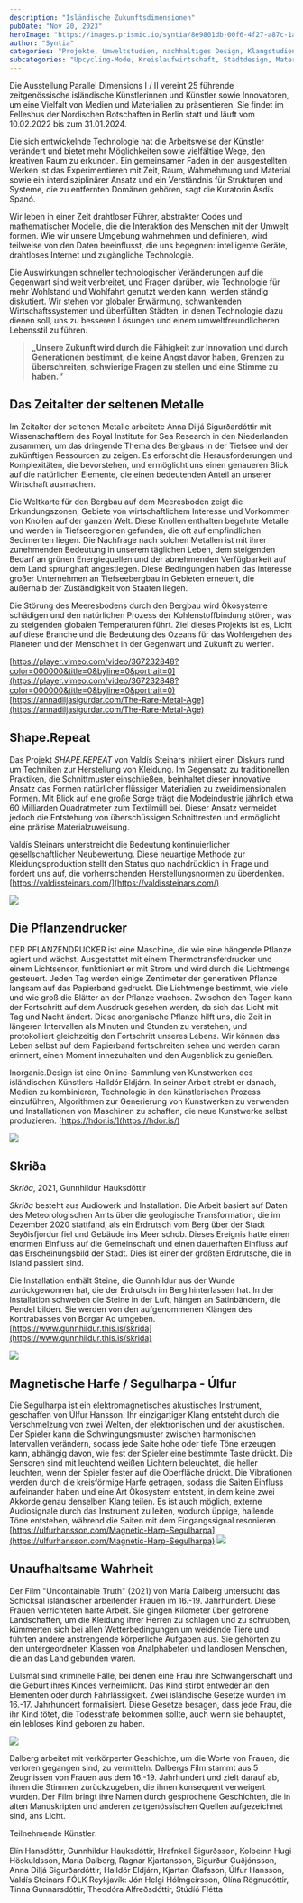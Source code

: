 ```yaml
---
description: "Isländische Zukunftsdimensionen"
pubDate: "Nov 20, 2023"
heroImage: "https://images.prismic.io/syntia/8e9801db-00f6-4f27-a87c-1aafca357b20_20231119_155548.jpg?auto=compress,format"
author: "Syntia"
categories: "Projekte, Umweltstudien, nachhaltiges Design, Klangstudien"
subcategories: "Upcycling-Mode, Kreislaufwirtschaft, Stadtdesign, Materialdesign"
---
```


Die Ausstellung Parallel Dimensions I / II vereint 25 führende zeitgenössische
isländische Künstlerinnen und Künstler sowie Innovatoren, um eine Vielfalt von
Medien und Materialien zu präsentieren. Sie findet im Felleshus der Nordischen
Botschaften in Berlin statt und läuft vom 10.02.2022 bis zum 31.01.2024.

Die sich entwickelnde Technologie hat die Arbeitsweise der Künstler verändert
und bietet mehr Möglichkeiten sowie vielfältige Wege, den kreativen Raum zu
erkunden. Ein gemeinsamer Faden in den ausgestellten Werken ist das
Experimentieren mit Zeit, Raum, Wahrnehmung und Material sowie ein
interdisziplinärer Ansatz und ein Verständnis für Strukturen und Systeme, die zu
entfernten Domänen gehören, sagt die Kuratorin Ásdís Spanó.

Wir leben in einer Zeit drahtloser Führer, abstrakter Codes und mathematischer
Modelle, die die Interaktion des Menschen mit der Umwelt formen. Wie wir unsere
Umgebung wahrnehmen und definieren, wird teilweise von den Daten beeinflusst,
die uns begegnen: intelligente Geräte, drahtloses Internet und zugängliche
Technologie.

Die Auswirkungen schneller technologischer Veränderungen auf die Gegenwart sind
weit verbreitet, und Fragen darüber, wie Technologie für mehr Wohlstand und
Wohlfahrt genutzt werden kann, werden ständig diskutiert. Wir stehen vor
globaler Erwärmung, schwankenden Wirtschaftssystemen und überfüllten Städten, in
denen Technologie dazu dienen soll, uns zu besseren Lösungen und einem
umweltfreundlicheren Lebensstil zu führen.

> **„Unsere Zukunft wird durch die Fähigkeit zur Innovation und durch
> Generationen bestimmt, die keine Angst davor haben, Grenzen zu überschreiten,
> schwierige Fragen zu stellen und eine Stimme zu haben.“**

## **Das Zeitalter der seltenen Metalle**

Im Zeitalter der seltenen Metalle arbeitete Anna Diljá Sigurðardóttir mit
Wissenschaftlern des Royal Institute for Sea Research in den Niederlanden
zusammen, um das dringende Thema des Bergbaus in der Tiefsee und der zukünftigen
Ressourcen zu zeigen. Es erforscht die Herausforderungen und Komplexitäten, die
bevorstehen, und ermöglicht uns einen genaueren Blick auf die natürlichen
Elemente, die einen bedeutenden Anteil an unserer Wirtschaft ausmachen.

Die Weltkarte für den Bergbau auf dem Meeresboden zeigt die Erkundungszonen,
Gebiete von wirtschaftlichem Interesse und Vorkommen von Knollen auf der ganzen
Welt. Diese Knollen enthalten begehrte Metalle und werden in Tiefseeregionen
gefunden, die oft auf empfindlichen Sedimenten liegen. Die Nachfrage nach
solchen Metallen ist mit ihrer zunehmenden Bedeutung in unserem täglichen Leben,
dem steigenden Bedarf an grünen Energiequellen und der abnehmenden Verfügbarkeit
auf dem Land sprunghaft angestiegen. Diese Bedingungen haben das Interesse
großer Unternehmen an Tiefseebergbau in Gebieten erneuert, die außerhalb der
Zuständigkeit von Staaten liegen.

Die Störung des Meeresbodens durch den Bergbau wird Ökosysteme schädigen und den
natürlichen Prozess der Kohlenstoffbindung stören, was zu steigenden globalen
Temperaturen führt. Ziel dieses Projekts ist es, Licht auf diese Branche und die
Bedeutung des Ozeans für das Wohlergehen des Planeten und der Menschheit in der
Gegenwart und Zukunft zu werfen.

[https://player.vimeo.com/video/367232848?color=000000&title=0&byline=0&portrait=0](https://player.vimeo.com/video/367232848?color=000000&title=0&byline=0&portrait=0)
[https://annadiljasigurdar.com/The-Rare-Metal-Age](https://annadiljasigurdar.com/The-Rare-Metal-Age)

## **Shape.Repeat**

Das Projekt _SHAPE.REPEAT_ von Valdís Steinars initiiert einen Diskurs rund um
Techniken zur Herstellung von Kleidung. Im Gegensatz zu traditionellen
Praktiken, die Schnittmuster einschließen, beinhaltet dieser innovative Ansatz
das Formen natürlicher flüssiger Materialien zu zweidimensionalen Formen. Mit
Blick auf eine große Sorge trägt die Modeindustrie jährlich etwa 60 Milliarden
Quadratmeter zum Textilmüll bei. Dieser Ansatz vermeidet jedoch die Entstehung
von überschüssigen Schnittresten und ermöglicht eine präzise Materialzuweisung.

Valdís Steinars unterstreicht die Bedeutung kontinuierlicher gesellschaftlicher
Neubewertung. Diese neuartige Methode zur Kleidungsproduktion stellt den Status
quo nachdrücklich in Frage und fordert uns auf, die vorherrschenden
Herstellungsnormen zu überdenken.
[https://valdissteinars.com/](https://valdissteinars.com/)

![](https://images.prismic.io/syntia/243375c4-70a9-4c38-8732-fc3b063bbdfc_IMG_20231119_153615.jpg?auto=compress,format)

## **Die Pflanzendrucker**

DER PFLANZENDRUCKER ist eine Maschine, die wie eine hängende Pflanze agiert und
wächst. Ausgestattet mit einem Thermotransferdrucker und einem Lichtsensor,
funktioniert er mit Strom und wird durch die Lichtmenge gesteuert. Jeden Tag
werden einige Zentimeter der generativen Pflanze langsam auf das Papierband
gedruckt. Die Lichtmenge bestimmt, wie viele und wie groß die Blätter an der
Pflanze wachsen. Zwischen den Tagen kann der Fortschritt auf dem Ausdruck
gesehen werden, da sich das Licht mit Tag und Nacht ändert. Diese anorganische
Pflanze hilft uns, die Zeit in längeren Intervallen als Minuten und Stunden zu
verstehen, und protokolliert gleichzeitig den Fortschritt unseres Lebens. Wir
können das Leben selbst auf dem Papierband fortschreiten sehen und werden daran
erinnert, einen Moment innezuhalten und den Augenblick zu genießen.

Inorganic.Design ist eine Online-Sammlung von Kunstwerken des isländischen
Künstlers Halldór Eldjárn. In seiner Arbeit strebt er danach, Medien zu
kombinieren, Technologie in den künstlerischen Prozess einzuführen, Algorithmen
zur Generierung von Kunstwerken zu verwenden und Installationen von Maschinen zu
schaffen, die neue Kunstwerke selbst produzieren.
[https://hdor.is/](https://hdor.is/)

![](https://images.prismic.io/syntia/8e9801db-00f6-4f27-a87c-1aafca357b20_20231119_155548.jpg?auto=compress,format)

## **Skriða**

_Skriða_, 2021, Gunnhildur Hauksdóttir

_Skriða_ besteht aus Audiowerk und Installation. Die Arbeit basiert auf Daten
des Meteorologischen Amts über die geologische Transformation, die im Dezember
2020 stattfand, als ein Erdrutsch vom Berg über der Stadt Seyðisfjordur fiel und
Gebäude ins Meer schob. Dieses Ereignis hatte einen enormen Einfluss auf die
Gemeinschaft und einen dauerhaften Einfluss auf das Erscheinungsbild der Stadt.
Dies ist einer der größten Erdrutsche, die in Island passiert sind.

Die Installation enthält Steine, die Gunnhildur aus der Wunde zurückgewonnen
hat, die der Erdrutsch im Berg hinterlassen hat. In der Installation schweben
die Steine in der Luft, hängen an Satinbändern, die Pendel bilden. Sie werden
von den aufgenommenen Klängen des Kontrabasses von Borgar Ao umgeben.
[https://www.gunnhildur.this.is/skrida](https://www.gunnhildur.this.is/skrida)

![](https://images.prismic.io/syntia/604eee60-c995-4b69-b35d-8afaf5f8cc72_IMG_20231119_184057.jpg?auto=compress,format)

## **Magnetische Harfe / Segulharpa - Úlfur**

Die Segulharpa ist ein elektromagnetisches akustisches Instrument, geschaffen
von Úlfur Hansson. Ihr einzigartiger Klang entsteht durch die Verschmelzung von
zwei Welten, der elektronischen und der akustischen. Der Spieler kann die
Schwingungsmuster zwischen harmonischen Intervallen verändern, sodass jede Saite
hohe oder tiefe Töne erzeugen kann, abhängig davon, wie fest der Spieler eine
bestimmte Taste drückt. Die Sensoren sind mit leuchtend weißen Lichtern
beleuchtet, die heller leuchten, wenn der Spieler fester auf die Oberfläche
drückt. Die Vibrationen werden durch die kreisförmige Harfe getragen, sodass die
Saiten Einfluss aufeinander haben und eine Art Ökosystem entsteht, in dem keine
zwei Akkorde genau denselben Klang teilen. Es ist auch möglich, externe
Audiosignale durch das Instrument zu leiten, wodurch üppige, hallende Töne
entstehen, während die Saiten mit dem Eingangssignal resonieren.
[https://ulfurhansson.com/Magnetic-Harp-Segulharpa](https://ulfurhansson.com/Magnetic-Harp-Segulharpa)
![](https://images.prismic.io/syntia/f66b70e0-b8d3-48dc-88fd-8306ff6cdc2f_IMG_20231119_153657.jpg?auto=compress,format)

## Unaufhaltsame Wahrheit

Der Film "Uncontainable Truth" (2021) von María Dalberg untersucht das Schicksal
isländischer arbeitender Frauen im 16.-19. Jahrhundert. Diese Frauen
verrichteten harte Arbeit. Sie gingen Kilometer über gefrorene Landschaften, um
die Kleidung ihrer Herren zu schlagen und zu schrubben, kümmerten sich bei allen
Wetterbedingungen um weidende Tiere und führten andere anstrengende körperliche
Aufgaben aus. Sie gehörten zu den untergeordneten Klassen von Analphabeten und
landlosen Menschen, die an das Land gebunden waren.

Dulsmál sind kriminelle Fälle, bei denen eine Frau ihre Schwangerschaft und die
Geburt ihres Kindes verheimlicht. Das Kind stirbt entweder an den Elementen oder
durch Fahrlässigkeit. Zwei isländische Gesetze wurden im 16.-17. Jahrhundert
formalisiert. Diese Gesetze besagen, dass jede Frau, die ihr Kind tötet, die
Todesstrafe bekommen sollte, auch wenn sie behauptet, ein lebloses Kind geboren
zu haben.

![](https://images.prismic.io/syntia/83311525-e7e1-431c-8eca-a272776807d0_UT%2Bmynd%2B22_00187399.jpg?auto=compress,format)

Dalberg arbeitet mit verkörperter Geschichte, um die Worte von Frauen, die
verloren gegangen sind, zu vermitteln. Dalbergs Film stammt aus 5 Zeugnissen von
Frauen aus dem 16.-19. Jahrhundert und zielt darauf ab, ihnen die Stimmen
zurückzugeben, die ihnen konsequent verweigert wurden. Der Film bringt ihre
Namen durch gesprochene Geschichten, die in alten Manuskripten und anderen
zeitgenössischen Quellen aufgezeichnet sind, ans Licht.

Teilnehmende Künstler:

Elín Hansdóttir, Gunnhildur Hauksdóttir, Hrafnkell Sigurðsson, Kolbeinn Hugi
Höskuldsson, María Dalberg, Ragnar Kjartansson, Sigurður Guðjónsson, Anna Diljá
Sigurðardóttir, Halldór Eldjárn, Kjartan Ólafsson, Úlfur Hansson, Valdís
Steinars FÓLK Reykjavík: Jón Helgi Hólmgeirsson, Ólína Rögnudóttir, Tinna
Gunnarsdóttir, Theodóra Alfreðsdóttir, Stúdíó Flétta
